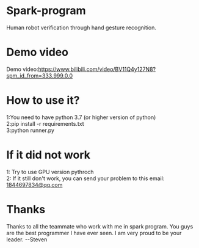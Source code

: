 # Spark-program
Human robot verification through hand gesture recognition.
# Demo video
Demo video:https://www.bilibili.com/video/BV11Q4y127N8?spm_id_from=333.999.0.0
# How to use it?
  1:You need to have python 3.7 (or higher version of python)  
  2:pip install -r requirements.txt  
  3:python runner.py  
# If it did not work
  1: Try to use GPU version pythroch  
  2: If it still don't work, you can send your problem to this email: 1844697834@qq.com 
# Thanks

Thanks to all the teammate who work with me in spark program. You guys are the best programmer I have ever seen. I am very proud to be your leader. --Steven
